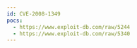 ```yaml
---
id: CVE-2008-1349
pocs:
  - https://www.exploit-db.com/raw/5244
  - https://www.exploit-db.com/raw/5340
---
```

